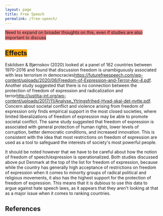 ```yaml
---
layout: page
title: Free Speech
permalink: /free-speech/
---
```


<span style="background-color:lightcoral">Need to expand on broader thoughts on this, even if studies are also important to discuss</span>

## <span style="background-color:orange">Effects</span>

Eskildsen & Bjørnskov (2020) looked at a panel of 162 countries between 1970-2016 and found that discussion freedom is unambiguously associated with less terrorism in democracies<ref>https://futurefreespeech.com/wp-content/uploads/2020/06/Freedom-of-Expression-and-Terror-Apr-4.pdf</ref>. Another study suggested that there is no connection between the protection of freedom of expression and radicalization and terror<ref>http://justitia-int.org/wp-content/uploads/2017/11/Analyse_Ytringsfrihed-Hvad-skal-det-nytte.pdf</ref>. Concern about societal conflict and violence arising from freedom of expression only finds empirical support in the most closed societies, where limited liberalizations of freedom of expression may be able to promote societal conflict. The same study suggested that freedom of expression is associated with general protection of human rights, lower levels of corruption, better democratic conditions, and increased innovation. This is consistent with the idea that most restrictions on freedom of expression are used as a tool to safeguard the interests of society's most powerful people.

It should be noted however that we have to be careful about how the notion of freedom of speech/expression is operationalized. Both studies discussed above put Denmark at the top of the list for freedom of expression, because while the country has generally high acceptance of restrictions on freedom of expression when it comes to minority groups of radical political and religious movements, it also has the highest support for the protection of freedom of expression. This means that it is dubious to use this data to argue against hate speech laws, as it appears that they aren't looking at that as a major issue when it comes to ranking countries.

## References

<references />
